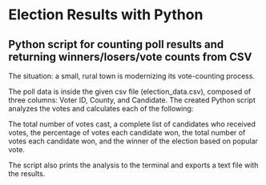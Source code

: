 # Election Results with Python

## Python script for counting poll results and returning winners/losers/vote counts from CSV

The situation: a small, rural town is modernizing its vote-counting process.

The poll data is inside the given csv file (election_data.csv), composed of three columns: Voter ID, County, and Candidate. The created Python script analyzes the votes and calculates each of the following:

The total number of votes cast, a complete list of candidates who received votes, the percentage of votes each candidate won, the total number of votes each candidate won, and the winner of the election based on popular vote.

The script also prints the analysis to the terminal and exports a text file with the results.
